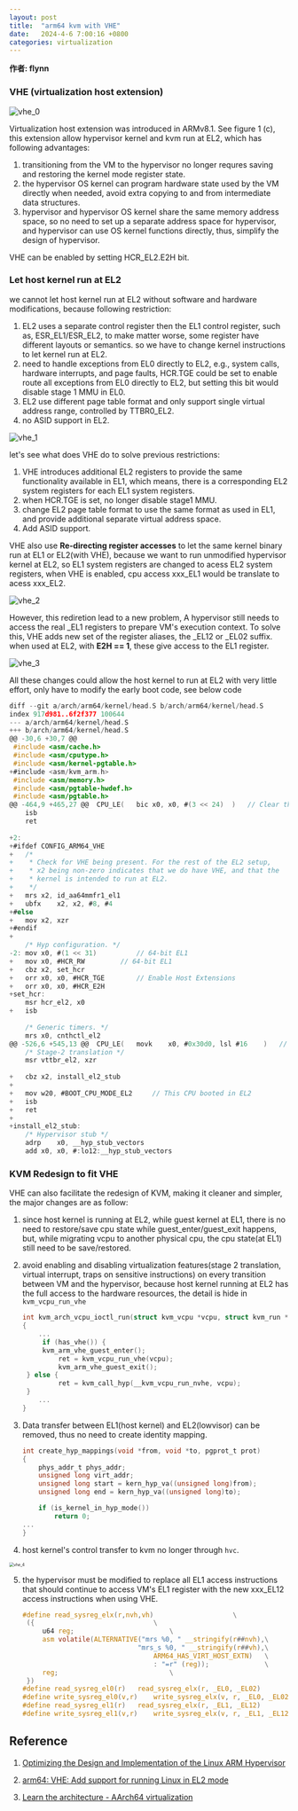 ```yaml
---
layout: post
title:  "arm64 kvm with VHE"
date:   2024-4-6 7:00:16 +0800
categories: virtualization 
---
```

**作者: flynn**

### VHE (virtualization host extension)

![vhe_0](/assets/virt/vhe_0.png)

Virtualization host extension was introduced in ARMv8.1. See figure 1 (c), this extension allow hypervisor kernel and kvm run at EL2, which has following advantages:

1. transitioning from the VM to the hypervisor no longer requres saving and restoring the kernel mode register state.
2. the hypervisor OS kernel can program hardware state used by the VM directly when needed, avoid extra copying to and from intermediate data structures.
3. hypervisor and hypervisor OS kernel share the same memory address space, so no need to set up a separate address space for hypervisor, and hypervisor can use OS kernel functions directly, thus, simplify the design of hypervisor.

VHE can be enabled by setting HCR_EL2.E2H bit.

### Let host kernel run at EL2

we cannot let host kernel run at EL2 without software and hardware modifications, because following restriction:

1. EL2 uses a separate control register then the EL1 control register, such as, ESR_EL1/ESR_EL2, to make matter worse, some register have different layouts or semantics. so we have to change kernel instructions to let kernel run at EL2. 
2. need to handle exceptions from EL0 directly to EL2, e.g., system calls, hardware interrupts, and page faults, HCR.TGE could be set to enable route all exceptions from EL0 directly to EL2, but setting this bit would disable stage 1 MMU in EL0.
3. EL2 use different page table format and only support single virtual address range, controlled by TTBR0_EL2.
4. no ASID support in EL2.

![vhe_1](/assets/virt/vhe_1.png)

let's see what does VHE do to solve previous restrictions:

1. VHE introduces additional EL2 registers to provide the same functionality available in EL1, which means, there is a corresponding EL2 system registers for each EL1 system registers.
2. when HCR.TGE is set, no longer disable stage1 MMU.
3. change EL2 page table format to use the same format as used in EL1, and provide additional separate virtual address space.
4. Add ASID support.

VHE also use **Re-directing register accesses** to let the same kernel binary run at EL1 or EL2(with VHE), because we want to run unmodified hypervisor kernel at EL2, so EL1 system registers are changed to acess EL2 system registers, when VHE is enabled, cpu access xxx_EL1 would be translate to acess xxx_EL2.

![vhe_2](/assets/virt/vhe_2.png)

However, this rediretion lead to a new problem, A hypervisor still needs to access the real _EL1 registers to prepare VM's execution context. To solve this, VHE adds new set of the register aliases, the _EL12 or _EL02 suffix. when used at EL2, with **E2H == 1**,  these give access to the EL1 register.

![vhe_3](/assets/virt/vhe_3.png)

All these changes could allow the host kernel to run at EL2 with very little effort, only have to modify the early boot code, see below code

```c
diff --git a/arch/arm64/kernel/head.S b/arch/arm64/kernel/head.S
index 917d981..6f2f377 100644
--- a/arch/arm64/kernel/head.S
+++ b/arch/arm64/kernel/head.S
@@ -30,6 +30,7 @@ 
 #include <asm/cache.h>
 #include <asm/cputype.h>
 #include <asm/kernel-pgtable.h>
+#include <asm/kvm_arm.h>
 #include <asm/memory.h>
 #include <asm/pgtable-hwdef.h>
 #include <asm/pgtable.h>
@@ -464,9 +465,27 @@  CPU_LE(	bic	x0, x0, #(3 << 24)	)	// Clear the EE and E0E bits for EL1
 	isb
 	ret
 
+2:
+#ifdef CONFIG_ARM64_VHE
+	/*
+	 * Check for VHE being present. For the rest of the EL2 setup,
+	 * x2 being non-zero indicates that we do have VHE, and that the
+	 * kernel is intended to run at EL2.
+	 */
+	mrs	x2, id_aa64mmfr1_el1
+	ubfx	x2, x2, #8, #4
+#else
+	mov	x2, xzr
+#endif
+
 	/* Hyp configuration. */
-2:	mov	x0, #(1 << 31)			// 64-bit EL1
+	mov	x0, #HCR_RW			// 64-bit EL1
+	cbz	x2, set_hcr
+	orr	x0, x0, #HCR_TGE		// Enable Host Extensions
+	orr	x0, x0, #HCR_E2H
+set_hcr:
 	msr	hcr_el2, x0
+	isb
 
 	/* Generic timers. */
 	mrs	x0, cnthctl_el2
@@ -526,6 +545,13 @@  CPU_LE(	movk	x0, #0x30d0, lsl #16	)	// Clear EE and E0E on LE systems
 	/* Stage-2 translation */
 	msr	vttbr_el2, xzr
 
+	cbz	x2, install_el2_stub
+
+	mov	w20, #BOOT_CPU_MODE_EL2		// This CPU booted in EL2
+	isb
+	ret
+
+install_el2_stub:
 	/* Hypervisor stub */
 	adrp	x0, __hyp_stub_vectors
 	add	x0, x0, #:lo12:__hyp_stub_vectors
```

### KVM Redesign to fit VHE

VHE can also facilitate the redesign of KVM, making it cleaner and simpler, the major changes are as follow:

1. since host kernel is running at EL2, while guest kernel at EL1, there is no need to restore/save cpu state while guest_enter/guest_exit happens, but, while migrating vcpu to another physical cpu, the cpu state(at EL1) still need to be save/restored.

2. avoid enabling and disabling virtualization features(stage 2 translation, virtual interrupt, traps on sensitive instructions) on every transition between VM and the hypervisor, because host kernel running at EL2 has the full access to the hardware resources, the detail is hide in `kvm_vcpu_run_vhe`

   ```c
   int kvm_arch_vcpu_ioctl_run(struct kvm_vcpu *vcpu, struct kvm_run *run)
   {
       ...
    	if (has_vhe()) {
   		kvm_arm_vhe_guest_enter();
      		ret = kvm_vcpu_run_vhe(vcpu);
      		kvm_arm_vhe_guest_exit();
   	} else {
      		ret = kvm_call_hyp(__kvm_vcpu_run_nvhe, vcpu);
   	}
       ...
   }    
   ```

3. Data transfer between EL1(host kernel) and EL2(lowvisor) can be removed, thus no need to create identity mapping.

   ```c
   int create_hyp_mappings(void *from, void *to, pgprot_t prot)
   {
       phys_addr_t phys_addr;
       unsigned long virt_addr;
       unsigned long start = kern_hyp_va((unsigned long)from);
       unsigned long end = kern_hyp_va((unsigned long)to);

       if (is_kernel_in_hyp_mode())
           return 0;
   ...
   }
   ```

4. host kernel's control transfer to kvm no longer through `hvc`.

<img src="/assets/virt/vhe_4.png" alt="vhe_4" style="zoom:50%;" />

5. the hypervisor must be modified to replace all EL1 access instructions that should continue to access VM's EL1 register with the new xxx_EL12 access instructions when using VHE.

   ```c
   #define read_sysreg_elx(r,nvh,vh)					\
   	({								\
   		u64 reg;						\
   		asm volatile(ALTERNATIVE("mrs %0, " __stringify(r##nvh),\
   		                        "mrs_s %0, " __stringify(r##vh),\
   		                            ARM64_HAS_VIRT_HOST_EXTN)	\
   		                            : "=r" (reg));				\
   		reg;							\
   	})
   #define read_sysreg_el0(r)	read_sysreg_elx(r, _EL0, _EL02)
   #define write_sysreg_el0(v,r)	write_sysreg_elx(v, r, _EL0, _EL02)
   #define read_sysreg_el1(r)	read_sysreg_elx(r, _EL1, _EL12)
   #define write_sysreg_el1(v,r)	write_sysreg_elx(v, r, _EL1, _EL12)
   ```

## Reference

1. [Optimizing the Design and Implementation of the Linux ARM Hypervisor](https://www.usenix.org/system/files/conference/atc17/atc17-dall.pdf)

2. [arm64: VHE: Add support for running Linux in EL2 mode](https://patchwork.kernel.org/project/kvm/patch/1454522416-6874-23-git-send-email-marc.zyngier@arm.com/)

3. [Learn the architecture - AArch64 virtualization](https://developer.arm.com/documentation/102142/0100/Virtualization-host-extensions)